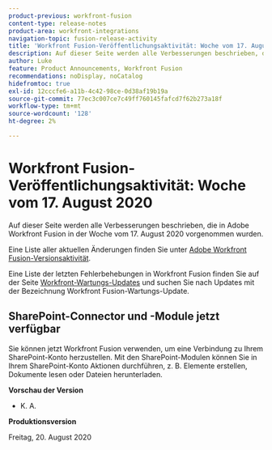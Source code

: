 ```yaml
---
product-previous: workfront-fusion
content-type: release-notes
product-area: workfront-integrations
navigation-topic: fusion-release-activity
title: 'Workfront Fusion-Veröffentlichungsaktivität: Woche vom 17. August 2020'
description: Auf dieser Seite werden alle Verbesserungen beschrieben, die in Adobe Workfront Fusion in der Woche vom 17. August 2020 vorgenommen wurden.
author: Luke
feature: Product Announcements, Workfront Fusion
recommendations: noDisplay, noCatalog
hidefromtoc: true
exl-id: 12cccfe6-a11b-4c42-98ce-0d38af19b19a
source-git-commit: 77ec3c007ce7c49ff760145fafcd7f62b273a18f
workflow-type: tm+mt
source-wordcount: '128'
ht-degree: 2%

---
```


# Workfront Fusion-Veröffentlichungsaktivität: Woche vom 17. August 2020

Auf dieser Seite werden alle Verbesserungen beschrieben, die in Adobe Workfront Fusion in der Woche vom 17. August 2020 vorgenommen wurden.

Eine Liste aller aktuellen Änderungen finden Sie unter [Adobe Workfront Fusion-Versionsaktivität](/help/workfront-fusion/fusion-product-releases/fusion-release-activity.md).

Eine Liste der letzten Fehlerbehebungen in Workfront Fusion finden Sie auf der Seite [Workfront-Wartungs-Updates](https://experienceleague.adobe.com/docs/workfront-known-issues/releases/current-updates.html) und suchen Sie nach Updates mit der Bezeichnung Workfront Fusion-Wartungs-Update.

## SharePoint-Connector und -Module jetzt verfügbar

Sie können jetzt Workfront Fusion verwenden, um eine Verbindung zu Ihrem SharePoint-Konto herzustellen. Mit den SharePoint-Modulen können Sie in Ihrem SharePoint-Konto Aktionen durchführen, z. B. Elemente erstellen, Dokumente lesen oder Dateien herunterladen.


**Vorschau der Version**

* K. A.

**Produktionsversion**

Freitag, 20. August 2020
